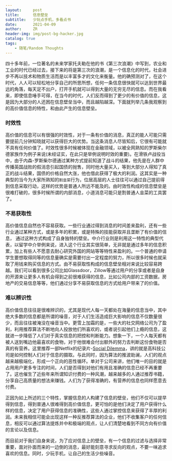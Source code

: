 ```yaml
---
layout:     post
title:      信息壁垒
subtitle:   少玩点手机，多看点书
date:       2021-04-09
author:     ZR
header-img: img/post-bg-hacker.jpg
catalog: true
tags:
    - 随笔/Random Thoughts
---
```


四十多年前，一位著名的未来学家托夫勒在他的书《第三次浪潮》中写到，农业和工业的时代已经过去，接下来的将是第三次的浪潮，是一个信息化的时代，社会进步不再以技术和物质生活而是以丰富多才的文化来衡量。他的确预测对了，在这个时代，人人可以轻松地分享自己的所思所想，任何一条信息很快就可以达到世界最远的角落，每天足不出户，打开手机就可以得到大量的无穷无尽的信息。而在我看来，即使信息唾手可得，在当今的时代，人们反而得到了更少的有价值的信息，这是因为大部分的人还困在信息壁垒当中，而且越陷越深。下面就列举几条我观察到的高价值信息的特性，和由此产生的信息壁垒。

### 时效性

高价值的信息可以有很强的时效性，对于一条有价值的消息，真正的能人可能只需要提前几分钟知晓就可以获得巨大的优势。当这条消息人尽皆知后，它很有可能就不具有任何价值了。时效性很多时候被体现在金融领域，以被全网熟知的罗斯柴尔德家族作为例子来说(未经证实，在此只是举例说明时效的重要)。在滑铁卢战役当中，由于内森-罗斯柴尔德通过某种方式提前知道了战斗的结果，他先是在人群中传播英国战败的假消息引起国债的抛售，同时他大量买入，等到大部分人得知了真正的战斗结果，国债的价格自然大涨，他也借此获得了极大的利润。这其实是一种典型的当今为大家所熟知的`割韭菜`行为，位居高层的人士往往可以通过自己提前得到信息采取行动，这样的优势是普通人所远不能及的。由时效性构成的信息壁垒是很难打破的，很多时候所谓的内部消息，小道消息可能只是割普通人韭菜的工具罢了。

### 不易获取性

高价值信息自然也不容易获取。一些行业通过得到消息的时间差来盈利，还有一些行业通过某种方式，或是多年的积累，或是特殊的技能获取并且垄断了有价值的信息， 通过这种方式构成了自身独特的壁垒。中介行业则是利用这一特性的典型代表，以留学中介举例来说，进入这个行业其实很简单，无非就是通过多年的信息积累，加上有些人不愿意去耐心研究外国的网站等等特性来盈利的。一个普通的申请学生要想取得同等的信息量确实是需要付出一定程度的努力，所以很多时候也就采取了用钱来购买信息的方式。由不易获取性构成的信息壁垒相对来说比较容易跨越。我们可以看到很多公司比如Glassdoor，Zillow等通过用户的分享或者是自身的开源来让更多人有机会得到之前很难获得的信息，比如公司内部的工资数据，房地产的交易信息等等，他们通过分享不易获取信息的方式给用户带来了的价值。

### 难以辨识性

高价值信息往往是很难辨识的，尤其是现代人每一天都处在海量的信息当中，其中绝大多数的信息都是所谓的噪音，对于人们生活造成巨大影响的信息不仅数量很少，而且往往被淹没在噪音当中。更雪上加霜的是，一些大的社交网络公司为了盈利，利用推荐算法不断地向人投放他们所喜欢的，或者说引起他们上瘾的信息，这就进一步降低了人们对于真实信息的把控和判断能力。想象一下，一个人每天都有被人送到嘴边他最喜欢的食物，对于他很难会付出额外的努力去判断这份食物是否真的有营养。这里推荐一部Netflix的纪录片-[Social Dilemma](https://www.netflix.com/title/81254224)，讲的就是高科技公司是如何控制人们对于信息的摄取。与此同时，因为算法的推波助澜，人们的观点越来越极端化，形成一个正向的恶性循环。单对于公司来讲，他们唯一的目的就是占用用户更多专注的时间，人们是否得到对他们有用且准确的信息已经不再重要了。这也催生了近些年来所谓知识付费的一种风潮，越来越多的人通过推荐书籍，分享自己高质量的想法来赚钱。人们为了获得准确的，有营养的信息也同样愿意去付费。

正因为如上所述的三个特性，掌握信息的人构建了信息的壁垒，他们不仅可以提早得到信息，得到普通人很难得到高价值信息，更可怕的是他们决定了用户获得什么样的信息，决定了用户获得信息的准确性，这些人通过掌控信息来获得了丰厚的利润。未来我相信可能会出现这样一种反推荐算法的企业，他们不收集客户的任何信息，相反可以通过算法提炼并中和极端的观点，让人们清楚地看到不同方向有价值的言论以及信息。

而目前对于我们自身来说，为了应对信息上的壁垒，有一个信息的过滤与选择非常重要，面对扑面而来的一边倒的消息，最好能刻意寻求反向的观点，不要一味追求喜欢的信息。同时，少玩手机，让自己的生活少些噪音。